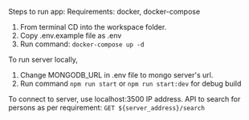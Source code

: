 Steps to run app:
Requirements: docker, docker-compose
1. From terminal CD into the workspace folder.
2. Copy .env.example file as .env
3. Run command: ```docker-compose up -d```

To run server locally,
1. Change MONGODB_URL in .env file to mongo server's url.
2. Run command ```npm run start``` or ```npm run start:dev``` for debug build

To connect to server, use localhost:3500 IP address.
API to search for persons as per requirement:
```GET ${server_address}/search```
